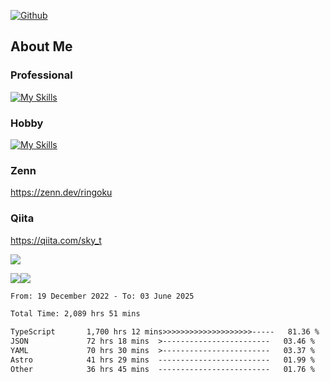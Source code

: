 [![Github](https://img.shields.io/github/followers/skyt-a?label=Follow&style=social)](https://github.com/skyt-a)

## About Me
### Professional
[![My Skills](https://skillicons.dev/icons?i=react,ts,js,nodejs,java,graphql,firebase,githubactions&theme=light)](https://skillicons.dev)
### Hobby
[![My Skills](https://skillicons.dev/icons?i=unity,rust,py&theme=light)](https://skillicons.dev)

### Zenn
https://zenn.dev/ringoku
### Qiita
https://qiita.com/sky_t


![](https://github-profile-summary-cards.vercel.app/api/cards/profile-details?username=skyt-a&theme=default)

![](https://github-profile-summary-cards.vercel.app/api/cards/repos-per-language?username=skyt-a&theme=default)![](https://github-profile-summary-cards.vercel.app/api/cards/stats?username=RinGoku&theme=default)

<!--START_SECTION:waka-->

```txt
From: 19 December 2022 - To: 03 June 2025

Total Time: 2,089 hrs 51 mins

TypeScript       1,700 hrs 12 mins>>>>>>>>>>>>>>>>>>>>-----   81.36 %
JSON             72 hrs 18 mins  >------------------------   03.46 %
YAML             70 hrs 30 mins  >------------------------   03.37 %
Astro            41 hrs 29 mins  -------------------------   01.99 %
Other            36 hrs 45 mins  -------------------------   01.76 %
```

<!--END_SECTION:waka-->
